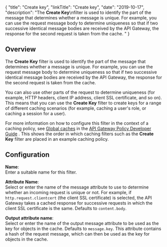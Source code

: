 {
"title": "Create key",
"linkTitle": "Create key",
"date": "2019-10-17",
"description": "The **Create Key**\\nfilter is used to identify the part of the message that determines whether a message is unique. For example, you can use the request message body to determine uniqueness so that if two successive identical message bodies are received by the API Gateway, the response for the second request is taken from the cache. "
}
﻿
<div id="p_cache_create_key_over">

Overview
--------

The **Create Key**
filter is used to identify the part of the message that determines whether a message is unique. For example, you can use the request message body to determine uniqueness so that if two successive identical message bodies are received by the API Gateway, the response for the second request is taken from the cache.

You can also use other parts of the request to determine uniqueness (for example, HTTP headers, client IP address, client SSL certificate, and so on). This means that you can use the **Create Key**
filter to create keys for a range of different caching scenarios (for example, caching a user's role, or caching a session for a user).

For more information on how to configure this filter in the context of a caching policy, see
[Global caches](/csh?context=604&product=prod-api-gateway-77)
in the
[API Gateway Policy Developer Guide](/bundle/APIGateway_77_PolicyDevGuide_allOS_en_HTML5/)
. This shows the order in which caching filters such as the **Create Key**
filter are placed in an example caching policy.

</div>

<div id="p_cache_create_key_conf">

Configuration
-------------

**Name**:\
Enter a suitable name for this filter.

**Attribute Name**:\
Select or enter the name of the message attribute to use to determine whether an incoming request is unique or not. For example, if `http.request.clientcert`
(the client SSL certificate) is selected, the API Gateway takes a cached response for successive requests in which the client SSL certificate is the same. Defaults to `content.body`.

**Output attribute name**:\
Select or enter the name of the output message attribute to be used as the key for objects in the cache. Defaults to `message.key`. This attribute contains a hash of the request message, which can then be used as the key for objects in the cache.

</div>
